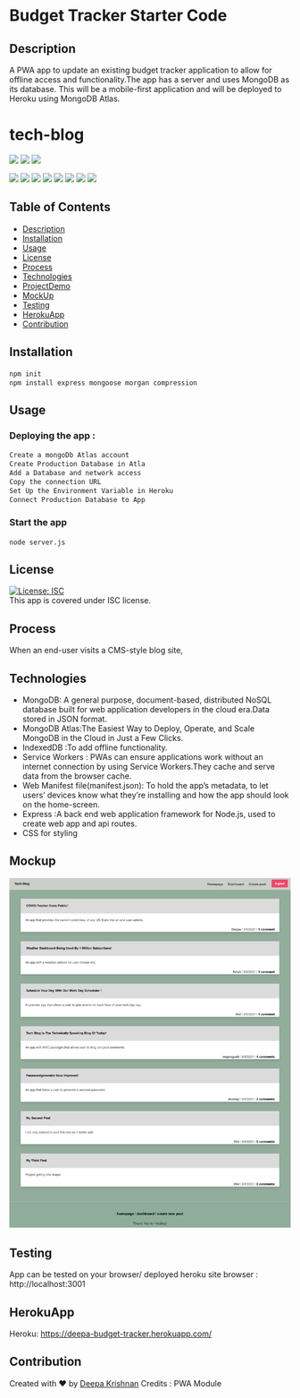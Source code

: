 # Budget Tracker Starter Code
## Description
A PWA app to update an existing budget tracker application to allow for offline access and functionality.The app has a server and uses MongoDB as its database.
This will be a mobile-first application and will be deployed to Heroku using MongoDB Atlas.

# tech-blog

  <p align="left">
    <img src="https://img.shields.io/github/repo-size/deeparkrish/budget-tracker" />
    <img src="https://img.shields.io/github/issues/deeparkrish/budget-tracker" />
    <img src="https://img.shields.io/github/last-commit/deeparkrish/budget-tracker" >       
  </p>
  <p align="left"> 
     <img src="https://img.shields.io/github/languages/top/deeparkrish/budget-tracker"/>
    <img src="https://img.shields.io/badge/mongoose-blue"  />
    <img src="https://img.shields.io/badge/-node.js-green" />
    <img src="https://img.shields.io/badge/-express-red" >
    <img src="https://img.shields.io/badge/-dtoenv-lightgrey" />
    <img src="https://img.shields.io/badge/-morgan-orange"/>
    <img src="https://img.shields.io/badge/-compression-lightgreen"/>
    <img src="https://img.shields.io/badge/-mongodb-pink"/>

</p>

 
  ## Table of Contents 
  * [Description](#description)
  * [Installation](#installation)
  * [Usage](#usage)
  * [License](#license)
  * [Process](#process)
  * [Technologies](#technologies)
  * [ProjectDemo](#projectdemo)
  * [MockUp](#mockup)
  * [Testing](#testing)
  * [HerokuApp](#herokuapp)
  * [Contribution](#contribution)
  
  
  ##  Installation
    npm init
    npm install express mongoose morgan compression

  ##  Usage
  ### Deploying the app :   
    Create a mongoDb Atlas account
    Create Production Database in Atla
    Add a Database and network access 
    Copy the connection URL
    Set Up the Environment Variable in Heroku
    Connect Production Database to App

  ### Start the app
    node server.js

  ## License 
  [![License: ISC](https://img.shields.io/badge/License-ISC-blue.svg)](https://opensource.org/licenses/ISC)<br />
  This app is covered under ISC license.
  
   ## Process
 When an end-user visits a  CMS-style blog site, 
  
    
  ## Technologies 
  * MongoDB: A general purpose, document-based, distributed NoSQL database built for web application developers in the cloud era.Data stored in JSON format.
  * MongoDB Atlas:The Easiest Way to Deploy, Operate, and Scale MongoDB in the Cloud in Just a Few Clicks.
  * IndexedDB :To add offline functionality.
  * Service Workers : PWAs can ensure applications work without an internet connection by using Service Workers.They cache and serve data from the browser cache.
  * Web Manifest file(manifest.json): To hold the app’s metadata, to let users’ devices know what they’re installing and how the app should look on 
    the home-screen.
  * Express :A back end web application framework for Node.js, used to create web app and api routes.
  * CSS for styling
 
 
  ##  Mockup
  ![Webpage](https://github.com/Deeparkrish/tech-blog/blob/master/src/img/hompage.png)
  
  ## Testing
   App can be tested on your browser/ deployed heroku site
    browser : http://localhost:3001
  

  ## HerokuApp
  Heroku: https://deepa-budget-tracker.herokuapp.com/

  ## Contribution
  Created with ❤️ by [Deepa Krishnan](https://github.com/DeeparKrish/README-generator)
  Credits : PWA Module 





